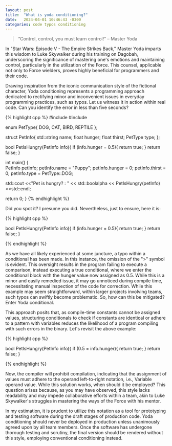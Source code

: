 ```yaml
---
layout: post
title:  "What is yoda conditioning?"
date:   2024-04-01 10:46:43 -0300
categories: code typos conditioning
---
```


> “Control, control, you must learn control!” – Master Yoda

In "Star Wars: Episode V - The Empire Strikes Back," Master Yoda imparts this wisdom to Luke Skywalker during his training on Dagobah, underscoring the significance of mastering one's emotions and maintaining control, particularly in the utilization of the Force. This counsel, applicable not only to Force wielders, proves highly beneficial for programmers and their code.

Drawing inspiration from the iconic communication style of the fictional character, Yoda conditioning represents a programming approach dedicated to rectifying minor and inconvenient issues in everyday programming practices, such as typos. Let us witness it in action within real code. Can you identify the error in less than five seconds?

{% highlight cpp %}
#include <iostream>
#include <string>

enum PetType{
  DOG,
  CAT,
  BIRD,
  REPTILE
};

struct PetInfo{
  std::string name;
  float hunger;
  float thirst;
  PetType type;
};

bool PetIsHungry(PetInfo info){
  if (info.hunger = 0.5){
    return true;
  }
  return false;
}

int main() {	
  PetInfo petInfo;
  petInfo.name = "Puppy";
  petInfo.hunger = 0;
  petInfo.thirst = 0;
  petInfo.type = PetType::DOG;
	
  std::cout <<"Pet is hungry? : " << std::boolalpha << PetIsHungry(petInfo)<<std::endl;

  return 0;
}
{% endhighlight %}

Did you spot it? I presume you did. Nevertheless, just to ensure, here it is:

{% highlight cpp %}

bool PetIsHungry(PetInfo info){
  if (info.hunger = 0.5){
    return true;
  }
  return false;
}

{% endhighlight %}

As we have all likely experienced at some juncture, a typo within a conditional has been made. In this instance, the omission of the ">" symbol is evident. This oversight results in the program failing to execute a comparison, instead executing a true conditional, where we enter the conditional block with the hunger value now assigned as 0.5. While this is a minor and easily remedied issue, it may go unnoticed during compile time, necessitating manual inspection of the code for correction. While this example may seem straightforward, within larger projects involving teams, such typos can swiftly become problematic. So, how can this be mitigated? Enter Yoda conditional.

This approach posits that, as compile-time constants cannot be assigned values, structuring conditionals to check if constants are identical or adhere to a pattern with variables reduces the likelihood of a program compiling with such errors in the binary. Let's revisit the above example:

{% highlight cpp %}

bool PetIsHungry(PetInfo info){
  if (0.5 = info.hunger){
    return true;
  }
  return false;
}

{% endhighlight %}

Now, the compiler will prohibit compilation, indicating that the assignment of values must adhere to the operand left-to-right notation, i.e., Variable operand value. While this solution works, when should it be employed? This question arises because, as you may have observed, this style lacks readability and may impede collaborative efforts within a team, akin to Luke Skywalker's struggles in mastering the ways of the Force with his mentor.

In my estimation, it is prudent to utilize this notation as a tool for prototyping and testing software during the draft stages of production code. Yoda conditioning should never be deployed in production unless unanimously agreed upon by all team members. Once the software has undergone thorough testing and scrutiny, the final version should be rendered without this style, employing conventional conditioning instead.
